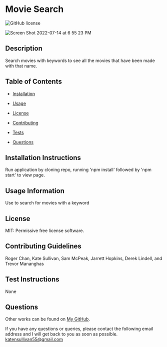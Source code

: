 # Movie Search

![GitHub license](https://img.shields.io/badge/license-MIT-blue.svg)

![Screen Shot 2022-07-14 at 6 55 23 PM](https://user-images.githubusercontent.com/93236563/179118334-e2a51f4d-c4b7-43d8-91fe-785bfa187c69.png)

## Description

Search movies with keywords to see all the movies that have been made with that name.

## Table of Contents

* [Installation](#installation-instructions)

* [Usage](#usage-information)

* [License](#license)

* [Contributing](#contributing-guidelines)

* [Tests](#test-instructions)

* [Questions](#questions)

## Installation Instructions

Run application by cloning repo, running 'npm install' followed by 'npm start' to view page.

## Usage Information

Use to search for movies with a keyword

## License

MIT: Permissive free license software.
  
## Contributing Guidelines

Roger Chan, Kate Sullivan, Sam McPeak, Jarrett Hopkins, Derek Lindell, and Trevor Mananghas

## Test Instructions

None

## Questions

Other works can be found on [My GitHub](https://github.com/katensullivan55).

If you have any questions or queries, please contact the following email address and I will get back to you as soon as possible.  
katensullivan55@gmail.com
